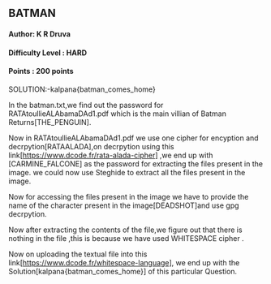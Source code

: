 ## BATMAN
#### Author: K R Druva
#### Difficulty Level : HARD
#### Points : 200 points

SOLUTION:-kalpana{batman_comes_home}

In the batman.txt,we find   out the password for RATAtoullieALAbamaDAd1.pdf which is the main villian of  Batman Returns[THE_PENGUIN].

Now in RATAtoullieALAbamaDAd1.pdf we use one cipher for encyption and decrpytion[RATAALADA],on decrpytion using this link[https://www.dcode.fr/rata-alada-cipher] ,we end up with [CARMINE_FALCONE] as the password for extracting the files present in the image.
we could now use Steghide to extract all the files present in the image.


Now for accessing the files present in the image we have to provide the name of the character present in the image[DEADSHOT]and use gpg decrpytion.


Now after extracting the contents of the file,we figure out that there is nothing in the file ,this is because we have used WHITESPACE cipher .


Now on uploading the textual file into this link[https://www.dcode.fr/whitespace-language],
we end up with the Solution[kalpana{batman_comes_home}] of this particular Question.
